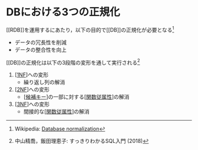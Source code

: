# DBにおける3つの正規化

[[RDB]]を運用するにあたり，以下の目的で[[DB]]の正規化が必要となる[^1]
- データの冗長性を削減
- データの整合性を向上

[[DB]]の正規化は以下の3段階の変形を通して実行される[^2]
1. [[1NF]]への変形
   - 繰り返し列の解消
2. [[2NF]]への変形
   - [[候補キー]]の一部に対する[[関数従属性]]の解消
3. [[3NF]]への変形
   - 間接的な[[関数従属性]]の解消

[^1]: Wikipedia: [Database normalization](https://en.wikipedia.org/wiki/Database_normalization)
[^2]: 中山精喬，飯田理恵子: すっきりわかるSQL入門 (2018)


[//begin]: # "Autogenerated link references for markdown compatibility"
[1NF]: 1NF.md "1NF"
[2NF]: 2NF.md "2NF"
[候補キー]: %E5%80%99%E8%A3%9C%E3%82%AD%E3%83%BC.md "候補キー"
[関数従属性]: %E9%96%A2%E6%95%B0%E5%BE%93%E5%B1%9E%E6%80%A7.md "関数従属性"
[3NF]: 3NF.md "3NF"
[//end]: # "Autogenerated link references"